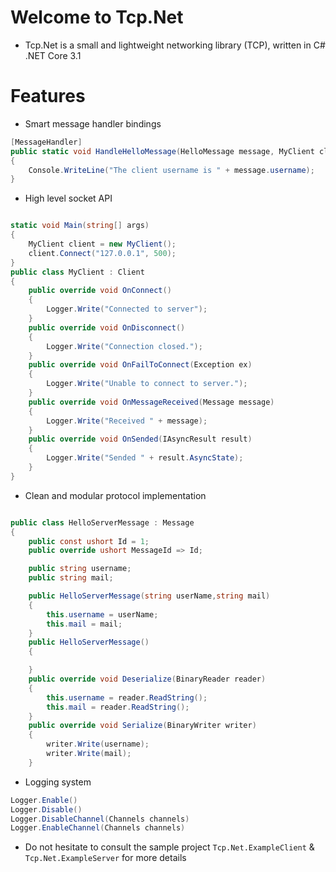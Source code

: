# Welcome to Tcp.Net

* Tcp.Net is a small and lightweight networking library (TCP), written in C# .NET Core 3.1

# Features

* Smart message handler bindings

```csharp
[MessageHandler]
public static void HandleHelloMessage(HelloMessage message, MyClient client)
{
    Console.WriteLine("The client username is " + message.username);
}
```
* High level socket API

```csharp

static void Main(string[] args)
{
    MyClient client = new MyClient();
    client.Connect("127.0.0.1", 500);
}
public class MyClient : Client
{
    public override void OnConnect()
    {
        Logger.Write("Connected to server");
    }
    public override void OnDisconnect()
    {
        Logger.Write("Connection closed.");
    }
    public override void OnFailToConnect(Exception ex)
    {
        Logger.Write("Unable to connect to server.");
    }
    public override void OnMessageReceived(Message message)
    {
        Logger.Write("Received " + message);
    }
    public override void OnSended(IAsyncResult result)
    {
        Logger.Write("Sended " + result.AsyncState);
    }
}

```

* Clean and modular protocol implementation

```csharp

public class HelloServerMessage : Message
{
    public const ushort Id = 1;
    public override ushort MessageId => Id;

    public string username;
    public string mail;

    public HelloServerMessage(string userName,string mail)
    {
        this.username = userName;
        this.mail = mail;
    }
    public HelloServerMessage()
    {

    }
    public override void Deserialize(BinaryReader reader)
    {
        this.username = reader.ReadString();
        this.mail = reader.ReadString();
    }
    public override void Serialize(BinaryWriter writer)
    {
        writer.Write(username);
        writer.Write(mail);
    }

```

* Logging system

```csharp
Logger.Enable()
Logger.Disable()
Logger.DisableChannel(Channels channels)
Logger.EnableChannel(Channels channels)
```

* Do not hesitate to consult the sample project ``Tcp.Net.ExampleClient`` & ``Tcp.Net.ExampleServer`` for more details 
